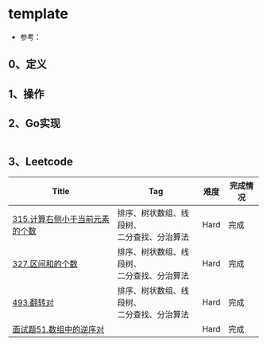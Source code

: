 # template

- 参考：

## 0、定义

## 1、操作

## 2、Go实现

```go

```

## 3、Leetcode

| Title                                                        | Tag                                              | 难度 | 完成情况 |
| ------------------------------------------------------------ | ------------------------------------------------ | ---- | -------- |
| [315.计算右侧小于当前元素的个数](https://leetcode-cn.com/problems/count-of-smaller-numbers-after-self/) | 排序、树状数组、线段树、<br />二分查找、分治算法 | Hard | 完成     |
| [327.区间和的个数](https://leetcode-cn.com/problems/count-of-range-sum/) | 排序、树状数组、线段树、<br />二分查找、分治算法 | Hard | 完成     |
| [493.翻转对](https://leetcode-cn.com/problems/reverse-pairs/) | 排序、树状数组、线段树、<br />二分查找、分治算法 | Hard | 完成     |
| [面试题51.数组中的逆序对](https://leetcode-cn.com/problems/shu-zu-zhong-de-ni-xu-dui-lcof/) |                                                  | Hard | 完成     |